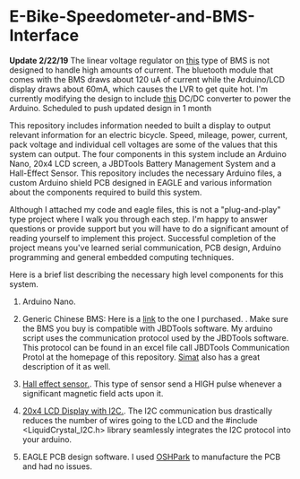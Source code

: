 # E-Bike-Speedometer-and-BMS-Interface

**Update 2/22/19**
The linear voltage regulator on [this](https://www.aliexpress.com/item/15S-Li-ion-Battery-Intelligent-Smart-BMS-with-Bluetooth-function-and-PC-software-UART-communication-PCB/32876909159.html?spm=a2g0s.13010208.99999999.263.70483c00UKdgf7) type of BMS is not designed to handle high amounts of current. The bluetooth module that comes with the BMS draws about 120 uA of current while the Arduino/LCD display draws about 60mA, which causes the LVR to get quite hot. I'm currently modifying the design to include [this](https://www.mouser.com/ProductDetail/108-PG02S4812A) DC/DC converter to power the Arduino. Scheduled to push updated design in 1 month

This repository includes information needed to built a display to output relevant information for an electric bicycle. Speed, mileage, power, current, pack voltage and individual cell voltages are some of the values that this system can output. The four components in this system include an Arduino Nano, 20x4 LCD screen, a JBDTools Battery Management System and a Hall-Effect Sensor. This repository includes the necessary Arduino files, a custom Arduino shield PCB designed in EAGLE and various information about the components required to build this system.

Although I attached my code and eagle files, this is not a "plug-and-play" type project where I walk you through each step. I'm happy to answer questions or provide support but you will have to do a significant amount of reading yourself to implement this project. Successful completion of the project means you've learned serial communication, PCB design, Arduino programming and general embedded computing techniques. 

Here is a brief list describing the necessary high level components for this system.

1. Arduino Nano. 

2. Generic Chinese BMS: Here is a [link](https://www.aliexpress.com/item/15S-Li-ion-Battery-Intelligent-Smart-BMS-with-Bluetooth-function-and-PC-software-UART-communication-PCB/32876909159.html?spm=a2g0s.13010208.99999999.263.70483c00UKdgf7) to the one I purchased.  . Make sure the BMS you buy is compatible with JBDTools software. My arduino script uses the communication protocol used by the JBDTools software. This protocol can be found in an excel file call JBDTools Communication Protol at the homepage of this repository. [Simat](https://github.com/simat/BatteryMonitor/wiki/Generic-Chinese-Bluetooth-BMS-communication-protocol) also has a great description of it as well. 

3. [Hall effect sensor.](https://www.adafruit.com/product/158). This type of sensor send a HIGH pulse whenever a significant magnetic field acts upon it.

4. [20x4 LCD Display with I2C.](https://www.ebay.com/sch/i.html?_from=R40&_trksid=m570.l1313&_nkw=20x4+i2c+lcd+&_sacat=0). The I2C communication bus drastically reduces the number of wires going to the LCD and the \#include <LiquidCrystal_I2C.h> library seamlessly integrates the I2C protocol into your arduino. 

5. EAGLE PCB design software. I used [OSHPark](https://oshpark.com/) to manufacture the PCB and had no issues. 
